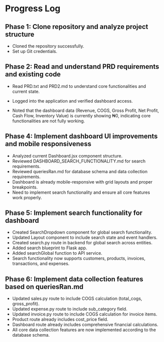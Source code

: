 # Progress Log

## Phase 1: Clone repository and analyze project structure
- Cloned the repository successfully.
- Set up Git credentials.



## Phase 2: Read and understand PRD requirements and existing code
- Read PRD.txt and PRD2.md to understand core functionalities and current state.



- Logged into the application and verified dashboard access.
- Noted that the dashboard data (Revenue, COGS, Gross Profit, Net Profit, Cash Flow, Inventory Value) is currently showing ₦0, indicating core functionalities are not fully working.



## Phase 4: Implement dashboard UI improvements and mobile responsiveness
- Analyzed current Dashboard.jsx component structure.
- Reviewed DASHBOARD_SEARCH_FUNCTIONALITY.md for search requirements.
- Reviewed queriesRan.md for database schema and data collection requirements.
- Dashboard is already mobile-responsive with grid layouts and proper breakpoints.
- Need to implement search functionality and ensure all core features work properly.


## Phase 5: Implement search functionality for dashboard
- Created SearchDropdown component for global search functionality.
- Updated Layout component to include search state and event handlers.
- Created search.py route in backend for global search across entities.
- Added search blueprint to Flask app.
- Added searchGlobal function to API service.
- Search functionality now supports customers, products, invoices, transactions, and expenses.


## Phase 6: Implement data collection features based on queriesRan.md
- Updated sales.py route to include COGS calculation (total_cogs, gross_profit).
- Updated expense.py route to include sub_category field.
- Updated invoice.py route to include COGS calculation for invoice items.
- Product route already includes cost_price field.
- Dashboard route already includes comprehensive financial calculations.
- All core data collection features are now implemented according to the database schema.


